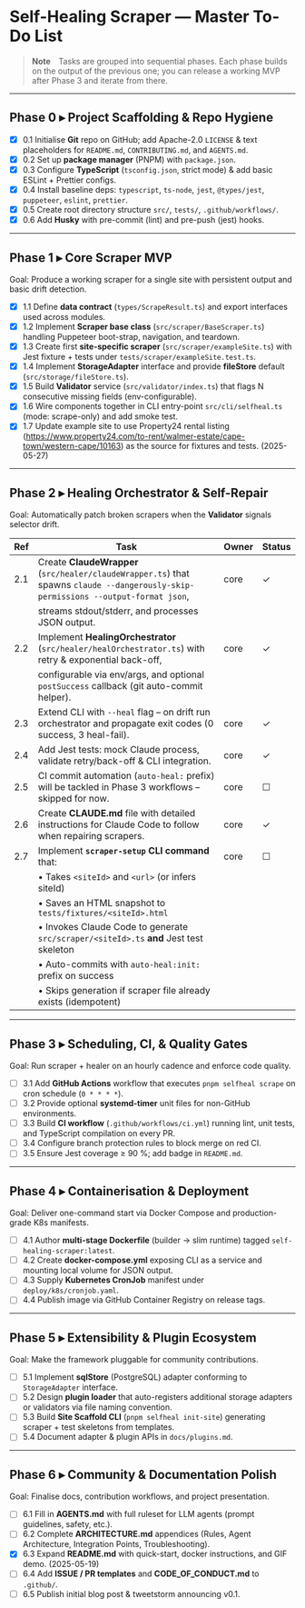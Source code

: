 # Self-Healing Scraper — Master To-Do List

> **Note** Tasks are grouped into sequential phases. Each phase builds on the output of the previous one; you can release a working MVP after Phase 3 and iterate from there.

---

## Phase 0 ▸ Project Scaffolding & Repo Hygiene

- [x] 0.1 Initialise **Git** repo on GitHub; add Apache-2.0 `LICENSE` & text placeholders for `README.md`, `CONTRIBUTING.md`, and `AGENTS.md`.
- [x] 0.2 Set up **package manager** (PNPM) with `package.json`.
- [x] 0.3 Configure **TypeScript** (`tsconfig.json`, strict mode) & add basic ESLint + Prettier configs.
- [x] 0.4 Install baseline deps: `typescript`, `ts-node`, `jest`, `@types/jest`, `puppeteer`, `eslint`, `prettier`.
- [x] 0.5 Create root directory structure `src/`, `tests/`, `.github/workflows/`.
- [x] 0.6 Add **Husky** with pre-commit (lint) and pre-push (jest) hooks.

---

## Phase 1 ▸ Core Scraper MVP

Goal: Produce a working scraper for a single site with persistent output and basic drift detection.

- [x] 1.1 Define **data contract** (`types/ScrapeResult.ts`) and export interfaces used across modules.
- [x] 1.2 Implement **Scraper base class** (`src/scraper/BaseScraper.ts`) handling Puppeteer boot-strap, navigation, and teardown.
- [x] 1.3 Create first **site-specific scraper** (`src/scraper/exampleSite.ts`) with Jest fixture + tests under `tests/scraper/exampleSite.test.ts`.
- [x] 1.4 Implement **StorageAdapter** interface and provide **fileStore** default (`src/storage/fileStore.ts`).
- [x] 1.5 Build **Validator** service (`src/validator/index.ts`) that flags N consecutive missing fields (env-configurable).
- [x] 1.6 Wire components together in CLI entry-point `src/cli/selfheal.ts` (mode: scrape-only) and add smoke test.
- [x] 1.7 Update example site to use Property24 rental listing (https://www.property24.com/to-rent/walmer-estate/cape-town/western-cape/10163) as the source for fixtures and tests. (2025-05-27)

---

## Phase 2 ▸ Healing Orchestrator & Self-Repair

Goal: Automatically patch broken scrapers when the **Validator** signals selector drift.

| Ref | Task                                                                                                         | Owner | Status |
|-----|--------------------------------------------------------------------------------------------------------------|-------|--------|
| 2.1 | Create **ClaudeWrapper** (`src/healer/claudeWrapper.ts`) that spawns `claude --dangerously-skip-permissions --output-format json`, | core  | ✓ |
|     | streams stdout/stderr, and processes JSON output.                                                          |       | |
| 2.2 | Implement **HealingOrchestrator** (`src/healer/healOrchestrator.ts`) with retry & exponential back-off,      | core  | ✓ |
|     | configurable via env/args, and optional `postSuccess` callback (git auto-commit helper).                      |       | |
| 2.3 | Extend CLI with `--heal` flag – on drift run orchestrator and propagate exit codes (0 success, 3 heal-fail). | core  | ✓ |
| 2.4 | Add Jest tests: mock Claude process, validate retry/back-off & CLI integration.                               | core  | ✓ |
| 2.5 | CI commit automation (`auto-heal:` prefix) will be tackled in Phase 3­ workflows – skipped for now.           | core  | ☐ |
| 2.6 | Create **CLAUDE.md** file with detailed instructions for Claude Code to follow when repairing scrapers.     | core  | ✓ |
| 2.7 | Implement **`scraper-setup` CLI command** that:                                                            | core  | ☐ |
|     | • Takes `<siteId>` and `<url>` (or infers siteId)                                                          |       | |
|     | • Saves an HTML snapshot to `tests/fixtures/<siteId>.html`                                                 |       | |
|     | • Invokes Claude Code to generate `src/scraper/<siteId>.ts` **and** Jest test skeleton                     |       | |
|     | • Auto-commits with `auto-heal:init:` prefix on success                                                    |       | |
|     | • Skips generation if scraper file already exists (idempotent)                                            |       | |

---

## Phase 3 ▸ Scheduling, CI, & Quality Gates

Goal: Run scraper + healer on an hourly cadence and enforce code quality.

- [ ] 3.1 Add **GitHub Actions** workflow that executes `pnpm selfheal scrape` on cron schedule (`0 * * * *`).
- [ ] 3.2 Provide optional **systemd-timer** unit files for non-GitHub environments.
- [ ] 3.3 Build **CI workflow** (`.github/workflows/ci.yml`) running lint, unit tests, and TypeScript compilation on every PR.
- [ ] 3.4 Configure branch protection rules to block merge on red CI.
- [ ] 3.5 Ensure Jest coverage ≥ 90 %; add badge in `README.md`.

---

## Phase 4 ▸ Containerisation & Deployment

Goal: Deliver one-command start via Docker Compose and production-grade K8s manifests.

- [ ] 4.1 Author **multi-stage Dockerfile** (builder → slim runtime) tagged `self-healing-scraper:latest`.
- [ ] 4.2 Create **docker-compose.yml** exposing CLI as a service and mounting local volume for JSON output.
- [ ] 4.3 Supply **Kubernetes CronJob** manifest under `deploy/k8s/cronjob.yaml`.
- [ ] 4.4 Publish image via GitHub Container Registry on release tags.

---

## Phase 5 ▸ Extensibility & Plugin Ecosystem

Goal: Make the framework pluggable for community contributions.

- [ ] 5.1 Implement **sqlStore** (PostgreSQL) adapter conforming to `StorageAdapter` interface.
- [ ] 5.2 Design **plugin loader** that auto-registers additional storage adapters or validators via file naming convention.
- [ ] 5.3 Build **Site Scaffold CLI** (`pnpm selfheal init-site`) generating scraper + test skeletons from templates.
- [ ] 5.4 Document adapter & plugin APIs in `docs/plugins.md`.

---

## Phase 6 ▸ Community & Documentation Polish

Goal: Finalise docs, contribution workflows, and project presentation.

- [ ] 6.1 Fill in **AGENTS.md** with full ruleset for LLM agents (prompt guidelines, safety, etc.).
- [ ] 6.2 Complete **ARCHITECTURE.md** appendices (Rules, Agent Architecture, Integration Points, Troubleshooting).
- [x] 6.3 Expand **README.md** with quick-start, docker instructions, and GIF demo. (2025-05-19)
- [ ] 6.4 Add **ISSUE / PR templates** and **CODE_OF_CONDUCT.md** to `.github/`.
- [ ] 6.5 Publish initial blog post & tweetstorm announcing v0.1.
